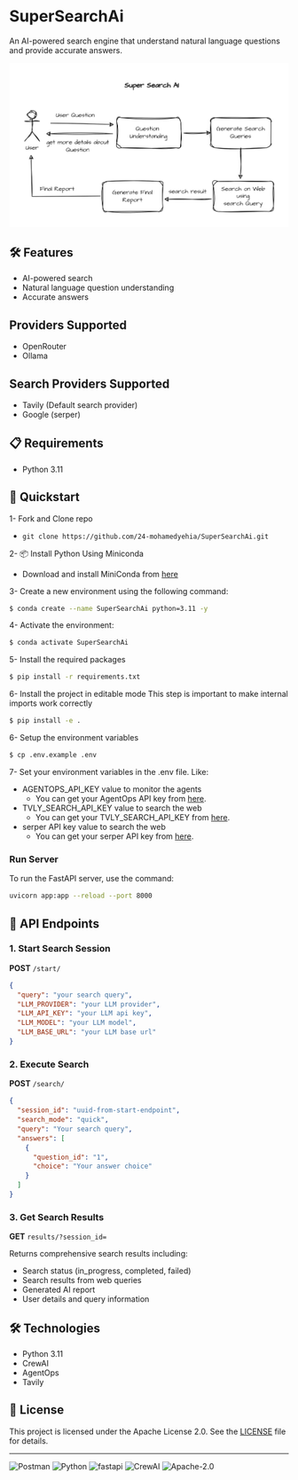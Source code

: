 # SuperSearchAi
An AI-powered search engine that understand natural language questions and provide accurate answers.

![SuperSearchAi](./public/supersearchai.png)

## 🛠 Features
- AI-powered search 
- Natural language question understanding
- Accurate answers

## Providers Supported
- OpenRouter
- Ollama

## Search Providers Supported
- Tavily (Default search provider)
- Google (serper)

## 📋 Requirements
- Python 3.11

## 🚀 Quickstart

1- Fork and Clone repo
 - `git clone https://github.com/24-mohamedyehia/SuperSearchAi.git`

2- 📦 Install Python Using Miniconda
 - Download and install MiniConda from [here](https://www.anaconda.com/docs/getting-started/miniconda/main#quick-command-line-install)

3- Create a new environment using the following command:
```bash
$ conda create --name SuperSearchAi python=3.11 -y
```

4- Activate the environment:
```bash
$ conda activate SuperSearchAi
```

5- Install the required packages
```bash
$ pip install -r requirements.txt
```
6- Install the project in editable mode
This step is important to make internal imports work correctly
```bash
$ pip install -e .
```

6- Setup the environment variables
```bash
$ cp .env.example .env
```

7- Set your environment variables in the .env file. Like:
- AGENTOPS_API_KEY value to monitor the agents
    - You can get your AgentOps API key from [here](https://agentops.com/).
- TVLY_SEARCH_API_KEY value to search the web
    - You can get your TVLY_SEARCH_API_KEY from [here](https://app.tavily.com/).
- serper API key value to search the web
    - You can get your serper API key from [here](https://serper.dev/).

### Run Server
To run the FastAPI server, use the command:
```bash
uvicorn app:app --reload --port 8000
```

## 📡 API Endpoints

### 1. Start Search Session
**POST** `/start/`
```json
{
  "query": "your search query",
  "LLM_PROVIDER": "your LLM provider",
  "LLM_API_KEY": "your LLM api key",
  "LLM_MODEL": "your LLM model",
  "LLM_BASE_URL": "your LLM base url"
}
```

### 2. Execute Search
**POST** `/search/`
```json
{
  "session_id": "uuid-from-start-endpoint",
  "search_mode": "quick",
  "query": "Your search query",
  "answers": [
    {
      "question_id": "1",
      "choice": "Your answer choice"
    }
  ]
}
```

### 3. Get Search Results
**GET** `results/?session_id=`

Returns comprehensive search results including:
- Search status (in_progress, completed, failed)
- Search results from web queries
- Generated AI report
- User details and query information

## 🛠 Technologies
- Python 3.11
- CrewAI
- AgentOps
- Tavily    

## 📜 License
This project is licensed under the Apache License 2.0. See the [LICENSE](./LICENSE) file for details.

---
![Postman](https://img.shields.io/badge/Postman-FF6C37.svg?style=for-the-badge&logo=Postman&logoColor=white)
![Python](https://img.shields.io/badge/python-3.11-blue)
![fastapi](https://img.shields.io/badge/fastapi-109989?style=for-the-badge&logo=FASTAPI&logoColor=white)
![CrewAI](https://img.shields.io/badge/CrewAI-FF5A50.svg?style=for-the-badge&logo=CrewAI&logoColor=white)
![Apache-2.0](https://img.shields.io/badge/Apache--2.0-green?style=for-the-badge)

